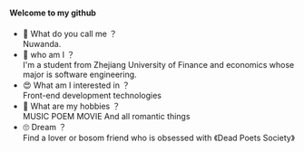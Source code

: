 #### Welcome to my github
- 🤡 What do you call me ？
  <br>
  Nuwanda.
- 👻 who am I ？
  <br>
  I'm a student from Zhejiang University of Finance and economics whose major is software engineering.
- 😍 What am I interested in ？
  <br>
  Front-end development technologies
- 🧐 What are my hobbies ？
  <br>
  MUSIC POEM MOVIE And all romantic things
- 🙄 Dream ？
  <br>
  Find a lover or bosom friend who is obsessed with 《Dead Poets Society》
<!---
Nuwanda7O/Nuwanda7O is a ✨ special ✨ repository because its `README.md` (this file) appears on your GitHub profile.
You can click the Preview link to take a look at your changes.
--->
